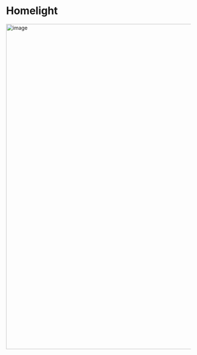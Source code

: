 # Homelight
<img width="532" height="887" alt="image" src="https://github.com/user-attachments/assets/c37ff9ac-b2c8-43a8-bc44-9b0dbd6859d6" />
